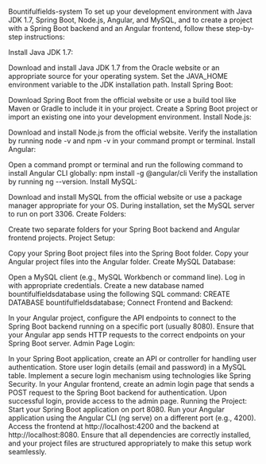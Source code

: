 Bountifulfields-system
To set up your development environment with Java JDK 1.7, Spring Boot, Node.js, Angular, and MySQL, and to create a project with a Spring Boot backend and an Angular frontend, follow these step-by-step instructions:

Install Java JDK 1.7:

Download and install Java JDK 1.7 from the Oracle website or an appropriate source for your operating system.
Set the JAVA_HOME environment variable to the JDK installation path.
Install Spring Boot:

Download Spring Boot from the official website or use a build tool like Maven or Gradle to include it in your project.
Create a Spring Boot project or import an existing one into your development environment.
Install Node.js:

Download and install Node.js from the official website.
Verify the installation by running node -v and npm -v in your command prompt or terminal.
Install Angular:

Open a command prompt or terminal and run the following command to install Angular CLI globally:
npm install -g @angular/cli
Verify the installation by running ng --version.
Install MySQL:

Download and install MySQL from the official website or use a package manager appropriate for your OS.
During installation, set the MySQL server to run on port 3306.
Create Folders:

Create two separate folders for your Spring Boot backend and Angular frontend projects.
Project Setup:

Copy your Spring Boot project files into the Spring Boot folder.
Copy your Angular project files into the Angular folder.
Create MySQL Database:

Open a MySQL client (e.g., MySQL Workbench or command line).
Log in with appropriate credentials.
Create a new database named bountifulfieldsdatabase using the following SQL command:
CREATE DATABASE bountifulfieldsdatabase;
Connect Frontend and Backend:

In your Angular project, configure the API endpoints to connect to the Spring Boot backend running on a specific port (usually 8080).
Ensure that your Angular app sends HTTP requests to the correct endpoints on your Spring Boot server.
Admin Page Login:

In your Spring Boot application, create an API or controller for handling user authentication.
Store user login details (email and password) in a MySQL table.
Implement a secure login mechanism using technologies like Spring Security.
In your Angular frontend, create an admin login page that sends a POST request to the Spring Boot backend for authentication.
Upon successful login, provide access to the admin page.
Running the Project:
Start your Spring Boot application on port 8080.
Run your Angular application using the Angular CLI (ng serve) on a different port (e.g., 4200).
Access the frontend at http://localhost:4200 and the backend at http://localhost:8080.
Ensure that all dependencies are correctly installed, and your project files are structured appropriately to make this setup work seamlessly.
